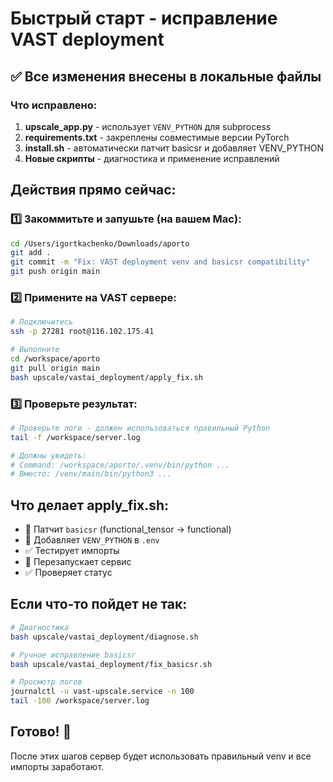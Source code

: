 # Быстрый старт - исправление VAST deployment

## ✅ Все изменения внесены в локальные файлы

### Что исправлено:

1. **upscale_app.py** - использует `VENV_PYTHON` для subprocess
2. **requirements.txt** - закреплены совместимые версии PyTorch
3. **install.sh** - автоматически патчит basicsr и добавляет VENV_PYTHON
4. **Новые скрипты** - диагностика и применение исправлений

## Действия прямо сейчас:

### 1️⃣ Закоммитьте и запушьте (на вашем Mac):

```bash
cd /Users/igortkachenko/Downloads/aporto
git add .
git commit -m "Fix: VAST deployment venv and basicsr compatibility"
git push origin main
```

### 2️⃣ Примените на VAST сервере:

```bash
# Подключитесь
ssh -p 27281 root@116.102.175.41

# Выполните
cd /workspace/aporto
git pull origin main
bash upscale/vastai_deployment/apply_fix.sh
```

### 3️⃣ Проверьте результат:

```bash
# Проверьте логи - должен использоваться правильный Python
tail -f /workspace/server.log

# Должны увидеть:
# Command: /workspace/aporto/.venv/bin/python ...
# Вместо: /venv/main/bin/python3 ...
```

## Что делает apply_fix.sh:

- 🔧 Патчит `basicsr` (functional_tensor → functional)
- 📝 Добавляет `VENV_PYTHON` в `.env`
- ✅ Тестирует импорты
- 🔄 Перезапускает сервис
- ✅ Проверяет статус

## Если что-то пойдет не так:

```bash
# Диагностика
bash upscale/vastai_deployment/diagnose.sh

# Ручное исправление basicsr
bash upscale/vastai_deployment/fix_basicsr.sh

# Просмотр логов
journalctl -u vast-upscale.service -n 100
tail -100 /workspace/server.log
```

## Готово! 🎉
После этих шагов сервер будет использовать правильный venv и все импорты заработают.
